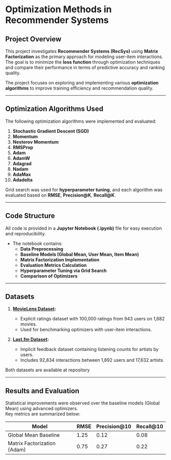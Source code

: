 # Optimization Methods in Recommender Systems

## Project Overview
This project investigates **Recommender Systems (RecSys)** using **Matrix Factorization** as the primary approach for modeling user-item interactions. The goal is to minimize the **loss function** through optimization techniques and compare their performance in terms of predictive accuracy and ranking quality.

The project focuses on exploring and implementing various **optimization algorithms** to improve training efficiency and recommendation quality.

---

## Optimization Algorithms Used
The following optimization algorithms were implemented and evaluated:
1. **Stochastic Gradient Descent (SGD)**
2. **Momentum**
3. **Nesterov Momentum**
4. **RMSProp**
5. **Adam**
6. **AdamW**
7. **Adagrad**
8. **Nadam**
9. **AdaMax**
10. **Adadelta**

Grid search was used for **hyperparameter tuning**, and each algorithm was evaluated based on **RMSE**, **Precision@K**, **Recall@K**.

---

## Code Structure
All code is provided in a **Jupyter Notebook (.ipynb)** file for easy execution and reproducibility.  
- The notebook contains:
  - **Data Preprocessing**
  - **Baseline Models (Global Mean, User Mean, Item Mean)**
  - **Matrix Factorization Implementation**
  - **Evaluation Metrics Calculation**
  - **Hyperparameter Tuning via Grid Search**
  - **Comparison of Optimizers**

---

## Datasets

1. **[MovieLens Dataset](https://grouplens.org/datasets/movielens/):**
   - Explicit ratings dataset with 100,000 ratings from 943 users on 1,682 movies.
   - Used for benchmarking optimizers with user-item interactions.

2. **[Last.fm Dataset](http://millionsongdataset.com/lastfm/):**
   - Implicit feedback dataset containing listening counts for artists by users.
   - Includes 92,834 interactions between 1,892 users and 17,632 artists.

Both datasets are available at repository

---

## Results and Evaluation
Statistical improvements were observed over the baseline models (Global Mean) using advanced optimizers.  
Key metrics are summarized below:

| Model                        | RMSE   | Precision@10 | Recall@10 |
|------------------------------|--------|--------------|-----------|
| Global Mean Baseline         | 1.25   | 0.12         | 0.08      |
| Matrix Factorization (Adam)  | 0.75   | 0.27         | 0.22      |


